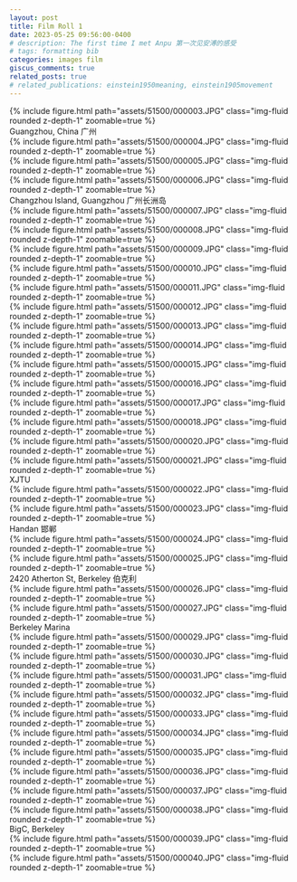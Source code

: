 ```yaml
---
layout: post
title: Film Roll 1
date: 2023-05-25 09:56:00-0400
# description: The first time I met Anpu 第一次见安溥的感受
# tags: formatting bib
categories: images film
giscus_comments: true
related_posts: true
# related_publications: einstein1950meaning, einstein1905movement
---
```

<!-- 
This post shows how to add bibliography to simple blog posts. If you would like something more academic, check the. -->


<div class="row mt-3">
    <div class="col-sm mt-3 mt-md-0">
       {% include figure.html path="assets/51500/000003.JPG" class="img-fluid rounded z-depth-1" zoomable=true %}
       <div class="caption">Guangzhou, China 广州</div>
    </div>
</div>

<div class="row mt-3">
    <div class="col-sm mt-3 mt-md-0">
       {% include figure.html path="assets/51500/000004.JPG" class="img-fluid rounded z-depth-1" zoomable=true %}
    </div>
</div>

<div class="row mt-3">
    <div class="col-sm mt-3 mt-md-0">
       {% include figure.html path="assets/51500/000005.JPG" class="img-fluid rounded z-depth-1" zoomable=true %}
    </div>
</div>
<div class="row mt-3">
    <div class="col-sm mt-3 mt-md-0">
       {% include figure.html path="assets/51500/000006.JPG" class="img-fluid rounded z-depth-1" zoomable=true %}
       <div class="caption">Changzhou Island, Guangzhou 广州长洲岛</div>
    </div>
</div>

<div class="row mt-3">
    <div class="col-sm mt-3 mt-md-0">
       {% include figure.html path="assets/51500/000007.JPG" class="img-fluid rounded z-depth-1" zoomable=true %}
    </div>
</div>
<div class="row mt-3">
    <div class="col-sm mt-3 mt-md-0">
       {% include figure.html path="assets/51500/000008.JPG" class="img-fluid rounded z-depth-1" zoomable=true %}
    </div>
</div>

<div class="row mt-3">
    <div class="col-sm mt-3 mt-md-0">
       {% include figure.html path="assets/51500/000009.JPG" class="img-fluid rounded z-depth-1" zoomable=true %}
    </div>
</div>
<div class="row mt-3">
    <div class="col-sm mt-3 mt-md-0">
       {% include figure.html path="assets/51500/000010.JPG" class="img-fluid rounded z-depth-1" zoomable=true %}
    </div>
</div>

<div class="row mt-3">
    <div class="col-sm mt-3 mt-md-0">
       {% include figure.html path="assets/51500/000011.JPG" class="img-fluid rounded z-depth-1" zoomable=true %}
    </div>
</div>
<div class="row mt-3">
    <div class="col-sm mt-3 mt-md-0">
       {% include figure.html path="assets/51500/000012.JPG" class="img-fluid rounded z-depth-1" zoomable=true %}
    </div>
</div>

<div class="row mt-3">
    <div class="col-sm mt-3 mt-md-0">
       {% include figure.html path="assets/51500/000013.JPG" class="img-fluid rounded z-depth-1" zoomable=true %}
    </div>
</div>
<div class="row mt-3">
    <div class="col-sm mt-3 mt-md-0">
       {% include figure.html path="assets/51500/000014.JPG" class="img-fluid rounded z-depth-1" zoomable=true %}
    </div>
</div>

<div class="row mt-3">
    <div class="col-sm mt-3 mt-md-0">
       {% include figure.html path="assets/51500/000015.JPG" class="img-fluid rounded z-depth-1" zoomable=true %}
    </div>
</div>
<div class="row mt-3">
    <div class="col-sm mt-3 mt-md-0">
       {% include figure.html path="assets/51500/000016.JPG" class="img-fluid rounded z-depth-1" zoomable=true %}
    </div>
</div>

<div class="row mt-3">
    <div class="col-sm mt-3 mt-md-0">
       {% include figure.html path="assets/51500/000017.JPG" class="img-fluid rounded z-depth-1" zoomable=true %}
    </div>
</div>
<div class="row mt-3">
    <div class="col-sm mt-3 mt-md-0">
       {% include figure.html path="assets/51500/000018.JPG" class="img-fluid rounded z-depth-1" zoomable=true %}
    </div>
</div>

<div class="row mt-3">
    <div class="col-sm mt-3 mt-md-0">
       {% include figure.html path="assets/51500/000020.JPG" class="img-fluid rounded z-depth-1" zoomable=true %}
    </div>
</div>


<div class="row mt-3">
    <div class="col-sm mt-3 mt-md-0">
       {% include figure.html path="assets/51500/000021.JPG" class="img-fluid rounded z-depth-1" zoomable=true %}
       <div class="caption">XJTU</div>
    </div>
</div>
<div class="row mt-3">
    <div class="col-sm mt-3 mt-md-0">
       {% include figure.html path="assets/51500/000022.JPG" class="img-fluid rounded z-depth-1" zoomable=true %}
    </div>
</div>

<div class="row mt-3">
    <div class="col-sm mt-3 mt-md-0">
       {% include figure.html path="assets/51500/000023.JPG" class="img-fluid rounded z-depth-1" zoomable=true %}
       <div class="caption">Handan 邯郸</div>
    </div>
</div>

<div class="row mt-3">
    <div class="col-sm mt-3 mt-md-0">
       {% include figure.html path="assets/51500/000024.JPG" class="img-fluid rounded z-depth-1" zoomable=true %}
    </div>
</div>





<div class="row mt-3">
    <div class="col-sm mt-3 mt-md-0">
       {% include figure.html path="assets/51500/000025.JPG" class="img-fluid rounded z-depth-1" zoomable=true %}
       <div class="caption">2420 Atherton St, Berkeley 伯克利</div>
    </div>
</div>
<div class="row mt-3">
    <div class="col-sm mt-3 mt-md-0">
       {% include figure.html path="assets/51500/000026.JPG" class="img-fluid rounded z-depth-1" zoomable=true %}
    </div>
</div>

<div class="row mt-3">
    <div class="col-sm mt-3 mt-md-0">
       {% include figure.html path="assets/51500/000027.JPG" class="img-fluid rounded z-depth-1" zoomable=true %}
       <div class="caption">Berkeley Marina</div>
    </div>
</div>
<div class="row mt-3">
    <div class="col-sm mt-3 mt-md-0">
       {% include figure.html path="assets/51500/000029.JPG" class="img-fluid rounded z-depth-1" zoomable=true %}
    </div>
</div>

<div class="row mt-3">
    <div class="col-sm mt-3 mt-md-0">
       {% include figure.html path="assets/51500/000030.JPG" class="img-fluid rounded z-depth-1" zoomable=true %}
    </div>
</div>


<div class="row mt-3">
    <div class="col-sm mt-3 mt-md-0">
       {% include figure.html path="assets/51500/000031.JPG" class="img-fluid rounded z-depth-1" zoomable=true %}
    </div>
</div>
<div class="row mt-3">
    <div class="col-sm mt-3 mt-md-0">
       {% include figure.html path="assets/51500/000032.JPG" class="img-fluid rounded z-depth-1" zoomable=true %}
    </div>
</div>


<div class="row mt-3">
    <div class="col-sm mt-3 mt-md-0">
       {% include figure.html path="assets/51500/000033.JPG" class="img-fluid rounded z-depth-1" zoomable=true %}
    </div>
</div>
<div class="row mt-3">
    <div class="col-sm mt-3 mt-md-0">
       {% include figure.html path="assets/51500/000034.JPG" class="img-fluid rounded z-depth-1" zoomable=true %}
    </div>
</div>



<div class="row mt-3">
    <div class="col-sm mt-3 mt-md-0">
       {% include figure.html path="assets/51500/000035.JPG" class="img-fluid rounded z-depth-1" zoomable=true %}
    </div>
</div>
<div class="row mt-3">
    <div class="col-sm mt-3 mt-md-0">
       {% include figure.html path="assets/51500/000036.JPG" class="img-fluid rounded z-depth-1" zoomable=true %}
    </div>
</div>

<div class="row mt-3">
    <div class="col-sm mt-3 mt-md-0">
       {% include figure.html path="assets/51500/000037.JPG" class="img-fluid rounded z-depth-1" zoomable=true %}
    </div>
</div>
<div class="row mt-3">
    <div class="col-sm mt-3 mt-md-0">
       {% include figure.html path="assets/51500/000038.JPG" class="img-fluid rounded z-depth-1" zoomable=true %}
       <div class="caption">BigC, Berkeley</div>
    </div>
</div>

<div class="row mt-3">
    <div class="col-sm mt-3 mt-md-0">
       {% include figure.html path="assets/51500/000039.JPG" class="img-fluid rounded z-depth-1" zoomable=true %}
    </div>
</div>
<div class="row mt-3">
    <div class="col-sm mt-3 mt-md-0">
       {% include figure.html path="assets/51500/000040.JPG" class="img-fluid rounded z-depth-1" zoomable=true %}
    </div>
</div>

<script src="https://giscus.app/client.js"
        data-repo="melodyincopenhagen/melodyincopenhagen.github.io"
        data-repo-id="R_kgDOKsfYeA"
        data-category="Announcements"
        data-category-id="DIC_kwDOKsfYeM4Ca6Vw"
        data-mapping="pathname"
        data-strict="0"
        data-reactions-enabled="1"
        data-emit-metadata="1"
        data-input-position="top"
        data-theme="preferred_color_scheme"
        data-lang="zh-CN"
        crossorigin="anonymous"
        async>
</script>